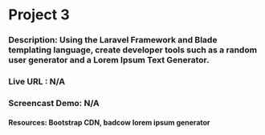 # Project 3
### Description: Using the Laravel Framework and Blade templating language, create developer tools such as a random user generator and a Lorem Ipsum Text Generator.
### Live URL : N/A
### Screencast Demo: N/A
#### Resources: Bootstrap CDN, badcow lorem ipsum generator
